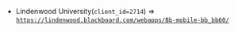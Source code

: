  - Lindenwood University(`client_id=2714`) => [`https://lindenwood.blackboard.com/webapps/Bb-mobile-bb_bb60/`](https://lindenwood.blackboard.com/webapps/Bb-mobile-bb_bb60/)
